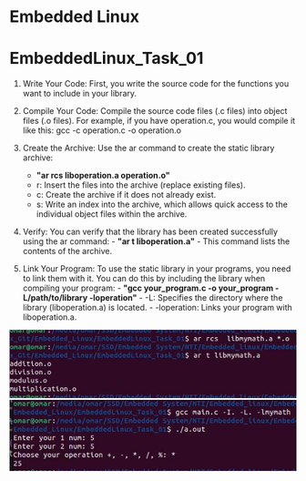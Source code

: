 # Embedded Linux

# EmbeddedLinux_Task_01

1. Write Your Code: First, you write the source code for the functions you want to include in your library.

2. Compile Your Code: Compile the source code files (.c files) into object files (.o files). For example, if you have operation.c, you would compile it like this:
   gcc -c operation.c -o operation.o

3. Create the Archive: Use the ar command to create the static library archive:
   - **"ar rcs liboperation.a operation.o"**
   - r: Insert the files into the archive (replace existing files).
   - c: Create the archive if it does not already exist.
   - s: Write an index into the archive, which allows quick access to the individual object files within the archive.
5. Verify: You can verify that the library has been created successfully using the ar command: - **"ar t liboperation.a"** - This command lists the contents of the archive.

6. Link Your Program: To use the static library in your programs, you need to link them with it. You can do this by including the library when compiling your program: - **"gcc your_program.c -o your_program -L/path/to/library -loperation"** - -L: Specifies the directory where the library (liboperation.a) is located. - -loperation: Links your program with liboperation.a.

![ar.jpg](./ar.jpg)
![run.jpg](./run.jpg)
